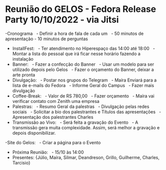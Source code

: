 # Reunião do GELOS - Fedora Release Party 10/10/2022 - via Jitsi 

-Cronograma
  - Definir a hora de fala de cada um
  - 50 minutos de apresentação - 10 minutos de perguntas
  
- InstallFest:
  - Ter atendimento no Hiperespaço das 14:00 até 18:00
  - Montar a lista do pessoal que irá ficar nesse horário fazendo a instalação
  
- Banner: 
  - Fazer a confecção do Banner
  - Usar um modelo para ser utilizado depois pelo Gelos
  - Fazer o orçamento do Banner, deixar a arte pronta
  
- Divulgação:
  - Postar nos grupos do Telegram
  - Maíra Enviará para a lista de e-mails do Fedora
  - Informe Geral do Campus
  - Fazer mais divulgação
  
- Coffee-Break:
  - Valor de RS 780,00
  - Fazer orçamento
  - Maíra vai verificar contato com Zenith uma empresa
  
- Palestras:
  - Resumo Geral da palestras
  - Divulgação pelas redes sociais
  - Solicitar a bio dos palestrantes e Títulos das apresentações
  - Apresentação dos palestrantes Charles
  
- Transmissão ao Vivo:
  - Será feita a gravação do Evento
  - A transmissão gera muita complexidade. Assim, será melhor a gravação e depois disponibilizar.

-Site do Gelos:
  - Criar a página para o Evento
  
- Próxima Reunião:
  - 15/10 às 14:00
  
- Presentes: {Júlio, Maíra, Silmar, Deandreson, Grillo, Guilherme, Charles, Tarcisio}

